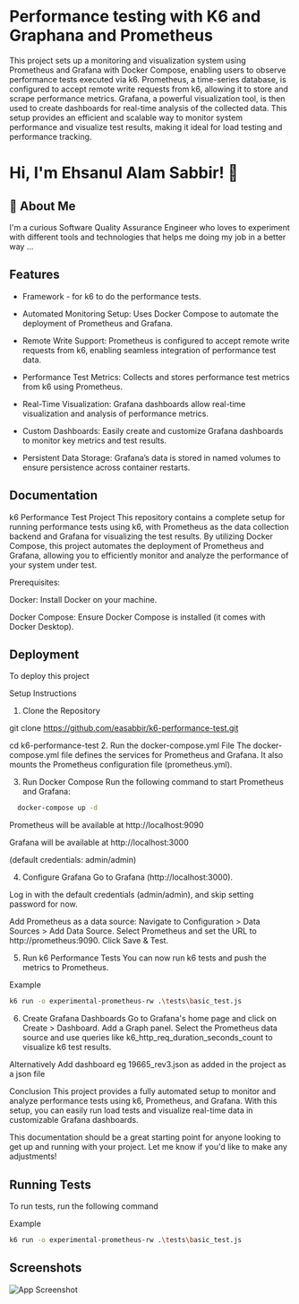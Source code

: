 
# Performance testing with K6 and Graphana and Prometheus

This project sets up a monitoring and visualization system using Prometheus and Grafana with Docker Compose, enabling users to observe performance tests executed via k6. Prometheus, a time-series database, is configured to accept remote write requests from k6, allowing it to store and scrape performance metrics. Grafana, a powerful visualization tool, is then used to create dashboards for real-time analysis of the collected data. This setup provides an efficient and scalable way to monitor system performance and visualize test results, making it ideal for load testing and performance tracking.


# Hi, I'm Ehsanul Alam Sabbir! 👋


## 🚀 About Me
I'm a curious Software Quality Assurance Engineer who loves to experiment with different tools and technologies that helps me doing my job in a better way ...


## Features

- Framework - for k6 to do the performance tests.

- Automated Monitoring Setup: Uses Docker Compose to automate the deployment of Prometheus and Grafana.

- Remote Write Support: Prometheus is configured to accept remote write requests from k6, enabling seamless integration of performance test data.

- Performance Test Metrics: Collects and stores performance test metrics from k6 using Prometheus.

- Real-Time Visualization: Grafana dashboards allow real-time visualization and analysis of performance metrics.

- Custom Dashboards: Easily create and customize Grafana dashboards to monitor key metrics and test results.

- Persistent Data Storage: Grafana’s data is stored in named volumes to ensure persistence across container restarts.


## Documentation

k6 Performance Test Project
This repository contains a complete setup for running performance tests using k6, with Prometheus as the data collection backend and Grafana for visualizing the test results. By utilizing Docker Compose, this project automates the deployment of Prometheus and Grafana, allowing you to efficiently monitor and analyze the performance of your system under test.


Prerequisites:

Docker: Install Docker on your machine.

Docker Compose: Ensure Docker Compose is installed (it comes with Docker Desktop).

## Deployment

To deploy this project


Setup Instructions
1. Clone the Repository

git clone https://github.com/easabbir/k6-performance-test.git

cd k6-performance-test
2. Run the docker-compose.yml File
The docker-compose.yml file defines the services for Prometheus and Grafana. It also mounts the Prometheus configuration file (prometheus.yml).

3. Run Docker Compose
Run the following command to start Prometheus and Grafana:

```bash
  docker-compose up -d
```

Prometheus will be available at http://localhost:9090

Grafana will be available at http://localhost:3000 

(default credentials: admin/admin)

4. Configure Grafana
Go to Grafana (http://localhost:3000).


Log in with the default credentials (admin/admin), and skip setting password for now.


Add Prometheus as a data source:
Navigate to Configuration > Data Sources > Add Data Source.
Select Prometheus and set the URL to http://prometheus:9090.
Click Save & Test.




5. Run k6 Performance Tests
You can now run k6 tests and push the metrics to Prometheus.



Example 
```bash
k6 run -o experimental-prometheus-rw .\tests\basic_test.js
```

6. Create Grafana Dashboards
Go to Grafana's home page and click on Create > Dashboard.
Add a Graph panel.
Select the Prometheus data source and use queries like k6_http_req_duration_seconds_count to visualize k6 test results.

Alternatively Add dashboard eg 19665_rev3.json as added in the project as a json file


Conclusion
This project provides a fully automated setup to monitor and analyze performance tests using k6, Prometheus, and Grafana. With this setup, you can easily run load tests and visualize real-time data in customizable Grafana dashboards.

This documentation should be a great starting point for anyone looking to get up and running with your project. Let me know if you'd like to make any adjustments!
## Running Tests

To run tests, run the following command


Example 
```bash
k6 run -o experimental-prometheus-rw .\tests\basic_test.js
```
## Screenshots

![App Screenshot](https://via.placeholder.com/468x300?text=App+Screenshot+Here)

